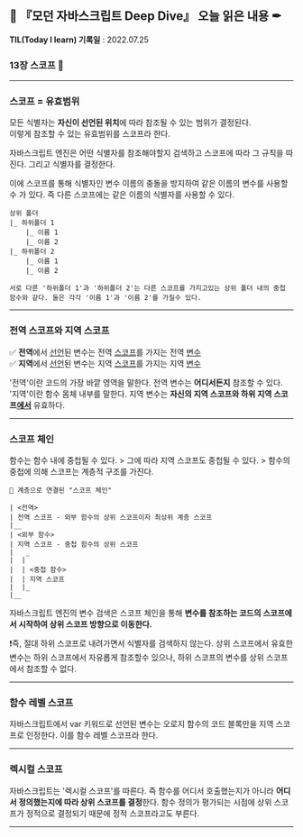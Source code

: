 ## 📕 『모던 자바스크립트 Deep Dive』 오늘 읽은 내용 ✒

**TIL(Today I learn) 기록일** : 2022.07.25

### 13장 스코프 📑
---
### 스코프 = 유효범위
모든 식별자는 <strong>자신이 선언된 위치</strong>에 따라 참조될 수 있는 범위가 결정된다.<br>
이렇게 참조할 수 있는 유효범위를 스코프라 한다.

자바스크립트 엔진은 어떤 식별자를 참조해야할지 검색하고 스코프에 따라 그 규칙을 따진다. 그리고 식별자를 결정한다.

이에 스코프를 통해 식별자인 변수 이름의 충돌을 방지하여 같은 이름의 변수를 사용할수 가 있다. 즉 다른 스코프에는 같은 이름의 식별자를 사용할 수 있다.

    상위 폴더
    |_ 하위폴더 1
        |_ 이름 1
        |_ 이름 2
    |_ 하위폴더 2
        |_ 이름 1
        |_ 이름 2
    
    서로 다른 '하위폴더 1'과 '하위폴더 2'는 다른 스코프를 가지고있는 상위 폴더 내의 중첩 함수와 같다. 둘은 각각 '이름 1'과 '이름 2'를 가질수 있다.

---
### 전역 스코프와 지역 스코프
✅ <strong>전역</strong>에서 <u>선언</u>된 변수는 전역 <u>스코프</u>를 가지는 전역 <u>변수</u><br>
✅ <strong>지역</strong>에서 <u>선언</u>된 변수는 지역 <u>스코프</u>를 가지는 지역 <u>변수</u>

'전역'이란 코드의 가장 바깥 영역을 말한다. 전역 변수는 <strong>어디서든지</strong> 참조할 수 있다.<br>
'지역'이란 함수 몸체 내부를 말한다. 지역 변수는 <strong>자신의 지역 스코프와 하위 지역 스코프<u>에서</u></strong> 유효하다.

---

### 스코프 체인
함수는 함수 내에 중첩될 수 있다. > 그에 따라 지역 스코프도 중첩될 수 있다. > 함수의 중첩에 의해 스코프는 계층적 구조를 가진다.

    📝 계층으로 연결된 "스코프 체인"
    
    | <전역>
    | 전역 스코프 - 외부 함수의 상위 스코프이자 최상위 계층 스코프
    |__
    | <외부 함수>
    | 지역 스코프 - 중첩 함수의 상위 스코프
    |   _
    |  |    
    |  | <중첩 함수>
    |  | 지역 스코프
    |  |_ 
    |__

자바스크립트 엔진의 변수 검색은 스코프 체인을 통해 <strong>변수를 참조하는 코드의 스코프에서 시작하여 상위 스코프 방향으로 이동한다.</strong>

❗️즉, 절대 하위 스코프로 내려가면서 식별자를 검색하지 않는다. 상위 스코프에서 유효한 변수는 하위 스코프에서 자유롭게 참조할수 있으나, 하위 스코프의 변수를 상위 스코프에서 참조할 수 없다.

---

### 함수 레벨 스코프
자바스크립트에서 var 키워드로 선언된 변수는 오로지 함수의 코드 블록만을 지역 스코프로 인정한다. 이를 함수 레벨 스코프라 한다.

---

### 렉시컬 스코프
자바스크립트는 '렉시컬 스코프'를 따른다. 즉 함수를 어디서 호출했는지가 아니라 <strong>어디서 정의했는지에 따라 상위 스코프를 결정</strong>한다. 함수 정의가 평가되는 시점에 상위 스코프가 정적으로 결정되기 때문에 정적 스코프라고도 부른다.

---